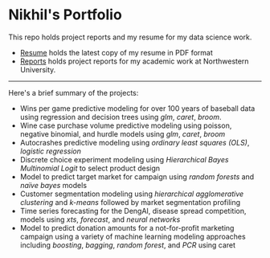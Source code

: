 # Nikhil's Portfolio

This repo holds project reports and my resume for my data science work.

- [Resume](https://github.com/nikdata/portfolio/tree/master/Resume) holds the latest copy of my resume in PDF format
- [Reports](https://github.com/nikdata/portfolio/tree/master/Reports) holds project reports for my academic work at Northwestern University.

---

Here's a brief summary of the projects:

- Wins per game predictive modeling for over 100 years of baseball data using regression and decision trees using *glm*, *caret*, *broom*.
- Wine case purchase volume predictive modeling using poisson, negative binomial, and hurdle models using *glm*, *caret*, *broom*
- Autocrashes predictive modeling using *ordinary least squares (OLS)*, *logistic regression* 
- Discrete choice experiment modeling using *Hierarchical Bayes Multinomial Logit* to select product design
- Model to predict target market for campaign using *random forests* and *naïve bayes* models
- Customer segmentation modeling using *hierarchical agglomerative clustering* and *k-means* followed by market segmentation profiling
- Time series forecasting for the DengAI, disease spread competition, models using *xts*, *forecast*, and *neural networks*
- Model to predict donation amounts for a not-for-profit marketing campaign using a variety of machine learning modeling approaches including *boosting*, *bagging*, *random forest*, and *PCR* using caret